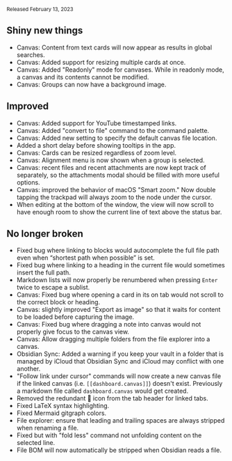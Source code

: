 <small>Released February 13, 2023</small>

## Shiny new things

- Canvas: Content from text cards will now appear as results in global searches.
- Canvas: Added support for resizing multiple cards at once.
- Canvas: Added "Readonly" mode for canvases. While in readonly mode, a canvas and its contents cannot be modified.
- Canvas: Groups can now have a background image.

## Improved

- Canvas: Added support for YouTube timestamped links.
- Canvas: Added "convert to file" command to the command palette.
- Canvas: Added new setting to specify the default canvas file location.
- Added a short delay before showing tooltips in the app.
- Canvas: Cards can be resized regardless of zoom level.
- Canvas: Alignment menu is now shown when a group is selected.
- Canvas: recent files and recent attachments are now kept track of separately, so the attachments modal should be filled with more useful options.
- Canvas: improved the behavior of macOS "Smart zoom." Now double tapping the trackpad will always zoom to the node under the cursor.
- When editing at the bottom of the window, the view will now scroll to have enough room to show the current line of text above the status bar.

## No longer broken

- Fixed bug where linking to blocks would autocomplete the full file path even when “shortest path when possible” is set.
- Fixed bug where linking to a heading in the current file would sometimes insert the full path.
- Markdown lists will now properly be renumbered when pressing `Enter` twice to escape a sublist.
- Canvas: Fixed bug where opening a card in its on tab would not scroll to the correct block or heading.
- Canvas: slightly improved "Export as image" so that it waits for content to be loaded before capturing the image.
- Canvas: Fixed bug where dragging a note into canvas would not properly give focus to the canvas view.
- Canvas: Allow dragging multiple folders from the file explorer into a canvas.
- Obsidian Sync: Added a warning if you keep your vault in a folder that is managed by iCloud that Obsidian Sync and iCloud may conflict with one another.
- "Follow link under cursor" commands will now create a new canvas file if the linked canvas (i.e. `[[dashboard.canvas]]`) doesn't exist. Previously a markdown file called `dashboard.canvas` would get created. 
- Removed the redundant 🔗 icon from the tab header for linked tabs.
- Fixed LaTeX syntax highlighting.
- Fixed Mermaid gitgraph colors.
- File explorer: ensure that leading and trailing spaces are always stripped when renaming a file.
- Fixed but with "fold less" command not unfolding content on the selected line.
- File BOM will now automatically be stripped when Obsidian reads a file.
